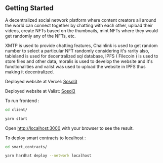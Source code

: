 ## Getting Started

A decentralized social network platform where content creators all around the world can connect together by chatting with each other, upload their videos, create NFTs based on the thumbnails, mint NFTs where they would get randomly any of the NFTs, etc.

XMTP is used to provide chatting features, Chainlink is used to get random number to select a particular NFT randomly considering it's rarity also, tableland is used for decentralized sql database, IPFS ( Filecoin ) is used to store files and other data, moralis is used to develop the website and it's functionalities and valist was used to upload the website in IPFS thus making it decentralized.

Deployed website at Vercel: [Sosol3](https://sonate3.vercel.app/)

Deployed website at Valist: [Sosol3](https://bafybeidlegwqvriexcjd77umtroub3lhgepca3eh63foctht5rkuvpfk7a.ipfs.gateway.valist.io/)

To run frontend :

```bash
cd client/

yarn start
```

Open [http://localhost:3000](http://localhost:3000) with your browser to see the result.

To deploy smart contracts to localhost :

```bash
cd smart_contracts/

yarn hardhat deploy --network localhost
```
